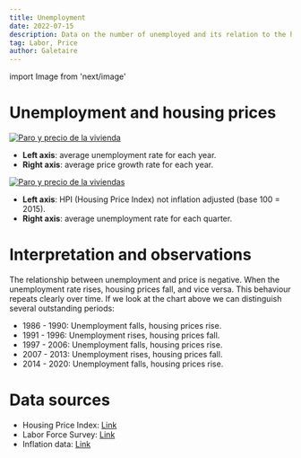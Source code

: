 ```yaml
---
title: Unemployment
date: 2022-07-15
description: Data on the number of unemployed and its relation to the housing price index. Rising unemployment has always led to stagnation or falling prices.
tag: Labor, Price
author: Galetaire
---
```


import Image from 'next/image'

# Unemployment and housing prices

[![Paro y precio de la vivienda](/images/ocupacio.png)](/images/ocupacio.png)

- **Left axis**: average unemployment rate for each year.
- **Right axis**: average price growth rate for each year.

[![Paro y precio de la viviendas](/images/ocupacio2.png)](/images/ocupacio2.png)

- **Left axis**: HPI (Housing Price Index) not inflation adjusted (base 100 = 2015).
- **Right axis**: average unemployment rate for each quarter.

# Interpretation and observations

The relationship between unemployment and price is negative. When the unemployment rate rises, housing prices fall, and vice versa. This behaviour repeats clearly over time. If we look at the chart above we can distinguish several outstanding periods:

- 1986 - 1990: Unemployment falls, housing prices rise.
- 1991 - 1996: Unemployment rises, housing prices fall.
- 1997 - 2006: Unemployment falls, housing prices rise.
- 2007 - 2013: Unemployment rises, housing prices fall.
- 2014 - 2020: Unemployment falls, housing prices rise.

# Data sources

- Housing Price Index: [Link](https://www.ine.es/dyngs/INEbase/es/operacion.htm?c=Estadistica_C&cid=1254736152838&menu=resultados&idp=1254735976607#!tabs-1254736152561)
- Labor Force Survey: [Link](https://www.ine.es/dyngs/INEbase/es/operacion.htm?c=Estadistica_C&cid=1254736176918&menu=ultiDatos&idp=1254735976595)
- Inflation data: [Link](https://www.inflation.eu/en/inflation-rates/spain/historic-inflation/cpi-inflation-spain.aspx)
